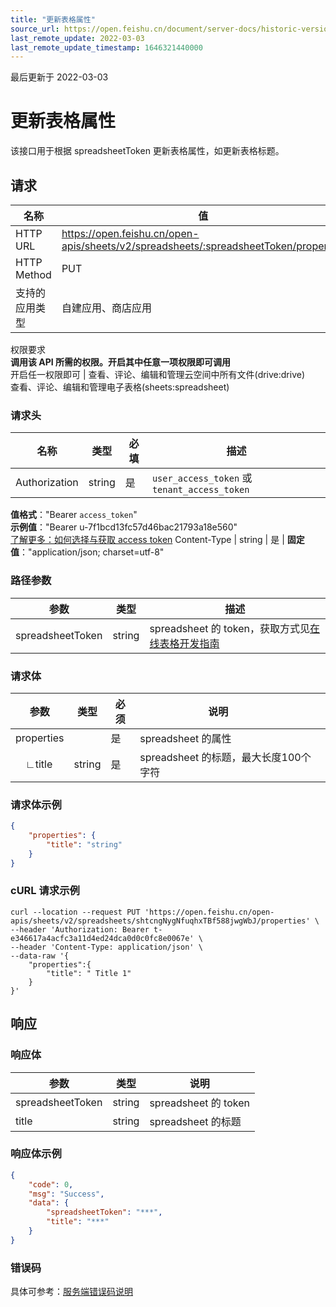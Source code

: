 ```yaml
---
title: "更新表格属性"
source_url: https://open.feishu.cn/document/server-docs/historic-version/docs/sheets/update-spreadsheet-properties
last_remote_update: 2022-03-03
last_remote_update_timestamp: 1646321440000
---
```

最后更新于 2022-03-03

# 更新表格属性

该接口用于根据 spreadsheetToken 更新表格属性，如更新表格标题。

## 请求
名称 | 值
---|---
HTTP URL | https://open.feishu.cn/open-apis/sheets/v2/spreadsheets/:spreadsheetToken/properties
HTTP Method | PUT
支持的应用类型 | 自建应用、商店应用
权限要求  
 **调用该 API 所需的权限。开启其中任意一项权限即可调用**  
开启任一权限即可 | 查看、评论、编辑和管理云空间中所有文件(drive:drive)  
查看、评论、编辑和管理电子表格(sheets:spreadsheet)

### 请求头

名称 | 类型 | 必填 | 描述
--- | --- | --- | ---
Authorization | string | 是 | `user_access_token` 或 `tenant_access_token`  
**值格式**："Bearer `access_token`"  
**示例值**："Bearer u-7f1bcd13fc57d46bac21793a18e560"  
 [了解更多：如何选择与获取 access token](https://open.feishu.cn/document/uAjLw4CM/ugTN1YjL4UTN24CO1UjN/trouble-shooting/how-to-choose-which-type-of-token-to-use)
Content-Type | string | 是 | **固定值**："application/json; charset=utf-8"

### 路径参数

参数 | 类型 | 描述
--- | --- | ---
spreadsheetToken | string | spreadsheet 的 token，获取方式见[在线表格开发指南](https://open.feishu.cn/document/ukTMukTMukTM/uATMzUjLwEzM14CMxMTN/overview)

### 请求体  
|参数|类型|必须|说明&nbsp; &nbsp; &nbsp; &nbsp; &nbsp; |
|--|-----|--|----|
|properties| |是|spreadsheet 的属性| 
|&emsp;∟title|string |是|spreadsheet 的标题，最大长度100个字符| 

### 请求体示例  
```json
{
    "properties": {
        "title": "string"
    }
}
```
### cURL 请求示例
```
curl --location --request PUT 'https://open.feishu.cn/open-apis/sheets/v2/spreadsheets/shtcngNygNfuqhxTBf588jwgWbJ/properties' \
--header 'Authorization: Bearer t-e346617a4acfc3a11d4ed24dca0d0c0fc8e0067e' \
--header 'Content-Type: application/json' \
--data-raw '{
    "properties":{
        "title": " Title 1"
    }
}'
```
## 响应  

### 响应体
|参数|类型|说明|
|--|-----|--|
|spreadsheetToken|string| spreadsheet 的 token|
|title|string| spreadsheet 的标题|

### 响应体示例    
```json
{
    "code": 0,
    "msg": "Success",
    "data": {
        "spreadsheetToken": "***",
        "title": "***"
    }
}
```
### 错误码

具体可参考：[服务端错误码说明](https://open.feishu.cn/document/ukTMukTMukTM/ugjM14COyUjL4ITN)

